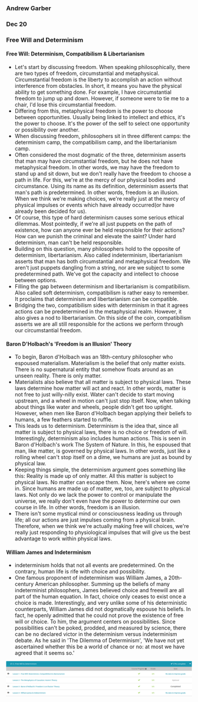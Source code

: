### Andrew Garber
### Dec 20
### Free Will and Determinism

#### Free Will: Determinism, Compatibilism & Libertarianism
 - Let's start by discussing freedom. When speaking philosophically, there are two types of freedom, circumstantial and metaphysical. Circumstantial freedom is the liberty to accomplish an action without interference from obstacles. In short, it means you have the physical ability to get something done. For example, I have circumstantial freedom to jump up and down. However, if someone were to tie me to a chair, I'd lose this circumstantial freedom.
 - Differing from this, metaphysical freedom is the power to choose between opportunities. Usually being linked to intellect and ethics, it's the power to choose. It's the power of the self to select one opportunity or possibility over another.
 - When discussing freedom, philosophers sit in three different camps: the determinism camp, the compatibilism camp, and the libertarianism camp.
 - Often considered the most dogmatic of the three, determinism asserts that man may have circumstantial freedom, but he does not have metaphysical freedom. In other words, we may have the freedom to stand up and sit down, but we don't really have the freedom to choose a path in life. For this, we're at the mercy of our physical bodies and circumstance. Using its name as its definition, determinism asserts that man's path is predetermined. In other words, freedom is an illusion. When we think we're making choices, we're really just at the mercy of physical impulses or events which have already occurred(or have already been decided for us).
 - Of course, this type of hard determinism causes some serious ethical dilemmas. Most pointedly, if we're all just puppets on the path of existence, how can anyone ever be held responsible for their actions? How can we punish the criminal and elevate the saint? Under hard determinism, man can't be held responsible. 
 - Building on this question, many philosophers hold to the opposite of determinism, libertarianism. Also called indeterminism, libertarianism asserts that man has both circumstantial and metaphysical freedom. We aren't just puppets dangling from a string, nor are we subject to some predetermined path. We've got the capacity and intellect to choose between options.
 - Filling the gap between determinism and libertarianism is compatibilism. Also called soft determinism, compatibilism is rather easy to remember. It proclaims that determinism and libertarianism can be compatible.
 - Bridging the two, compatibilism sides with determinism in that it agrees actions can be predetermined in the metaphysical realm. However, it also gives a nod to libertarianism. On this side of the coin, compatibilism asserts we are all still responsible for the actions we perform through our circumstantial freedom.

#### Baron D'Holbach's 'Freedom is an Illusion' Theory
 - To begin, Baron d'Holbach was an 18th-century philosopher who espoused materialism. Materialism is the belief that only matter exists. There is no supernatural entity that somehow floats around as an unseen reality. There is only matter.
 - Materialists also believe that all matter is subject to physical laws. These laws determine how matter will act and react. In other words, matter is not free to just willy-nilly exist. Water can't decide to start moving upstream, and a wheel in motion can't just stop itself. Now, when talking about things like water and wheels, people didn't get too uptight. However, when men like Baron d'Holbach began applying their beliefs to humans, a few feathers started to ruffle.
 - This leads us to determinism. Determinism is the idea that, since all matter is subject to physical laws, there is no choice or freedom of will. Interestingly, determinism also includes human actions. This is seen in Baron d'Holbach's work The System of Nature. In this, he espoused that man, like matter, is governed by physical laws. In other words, just like a rolling wheel can't stop itself on a dime, we humans are just as bound by physical law.
 - Keeping things simple, the determinism argument goes something like this: Reality is made up of only matter. All this matter is subject to physical laws. No matter can escape them. Now, here's where we come in. Since humans are made up of matter, we, too, are subject to physical laws. Not only do we lack the power to control or manipulate the universe, we really don't even have the power to determine our own course in life. In other words, freedom is an illusion.
 - There isn't some mystical mind or consciousness leading us through life; all our actions are just impulses coming from a physical brain. Therefore, when we think we're actually making free will choices, we're really just responding to physiological impulses that will give us the best advantage to work within physical laws.

#### William James and Indeterminism 
 - indeterminism holds that not all events are predetermined. On the contrary, human life is rife with choice and possibility.
 - One famous proponent of indeterminism was William James, a 20th-century American philosopher. Summing up the beliefs of many indeterminist philosophers, James believed choice and freewill are all part of the human equation. In fact, choice only ceases to exist once a choice is made. Interestingly, and very unlike some of his deterministic counterparts, William James did not dogmatically espouse his beliefs. In fact, he openly admitted that he could not prove the existence of free will or choice. To him, the argument centers on possibilities. Since possibilities can't be poked, prodded, and measured by science, there can be no declared victor in the determinism versus indeterminism debate. As he said in 'The Dilemma of Determinism', 'We have not yet ascertained whether this be a world of chance or no: at most we have agreed that it seems so.'

![Alt text](Media/dec20_freewill_determinism.png)
